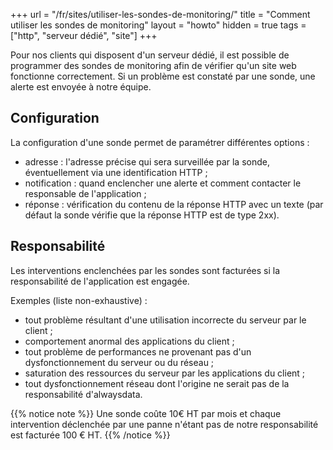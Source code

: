 +++
url = "/fr/sites/utiliser-les-sondes-de-monitoring/"
title = "Comment utiliser les sondes de monitoring"
layout = "howto"
hidden = true
tags = ["http", "serveur dédié", "site"]
+++

Pour nos clients qui disposent d'un serveur dédié, il est possible de programmer des sondes de monitoring afin de vérifier qu'un site web fonctionne correctement. Si un problème est constaté par une sonde, une alerte est envoyée à notre équipe.

## Configuration

La configuration d'une sonde permet de paramétrer différentes options :

- adresse : l'adresse précise qui sera surveillée par la sonde, éventuellement via une identification HTTP ;
- notification : quand enclencher une alerte et comment contacter le responsable de l'application ;
- réponse : vérification du contenu de la réponse HTTP avec un texte (par défaut la sonde vérifie que la réponse HTTP est de type 2xx).

## Responsabilité

Les interventions enclenchées par les sondes sont facturées si la responsabilité de l'application est engagée.

Exemples (liste non-exhaustive) :

- tout problème résultant d'une utilisation incorrecte du serveur par le client ;
- comportement anormal des applications du client ;
- tout problème de performances ne provenant pas d'un dysfonctionnement du serveur ou du réseau ;
- saturation des ressources du serveur par les applications du client ;
- tout dysfonctionnement réseau dont l'origine ne serait pas de la responsabilité d'alwaysdata.

{{% notice note %}}
Une sonde coûte 10€ HT par mois et chaque intervention déclenchée par une panne n'étant pas de notre responsabilité est facturée 100 € HT.
{{% /notice %}}
